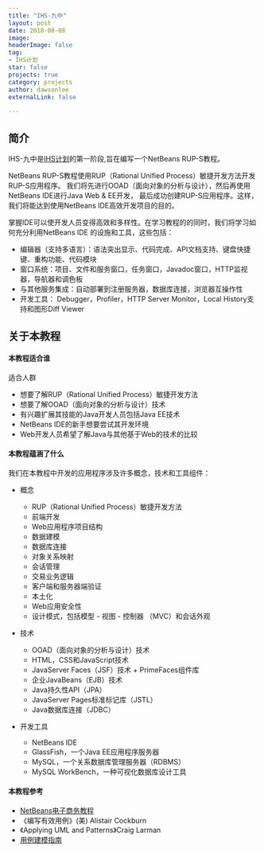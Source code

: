 ```yaml
---
title: "IHS-九中"
layout: post
date: 2018-08-08
image: 
headerImage: false
tag:
- IHS计划
star: false
projects: true
category: projects
author: dawsonlee
externalLink: false

---
```


  [1]: /IHS计划/

## 简介

IHS-九中是[IHS计划][1]的第一阶段,旨在编写一个NetBeans RUP-S教程。

NetBeans RUP-S教程使用RUP（Rational Unified Process）敏捷开发方法开发RUP-S应用程序。
我们将先进行OOAD（面向对象的分析与设计），然后再使用NetBeans IDE进行Java Web & EE开发，
最后成功创建RUP-S应用程序。这样，我们将能达到使用NetBeans IDE高效开发项目的目的。

掌握IDE可以使开发人员变得高效和多样性。在学习教程的的同时，我们将学习如何充分利用NetBeans IDE
的设施和工具，这些包括：
    
*  编辑器（支持多语言）：语法突出显示、代码完成、API文档支持、键盘快捷键、重构功能、代码模块
*  窗口系统：项目、文件和服务窗口，任务窗口，Javadoc窗口，HTTP监视器，导航器和调色板
*  与其他服务集成：自动部署到注册服务器，数据库连接，浏览器互操作性
*  开发工具： Debugger，Profiler，HTTP Server Monitor，Local History支持和图形Diff Viewer

##  关于本教程

####  本教程适合谁

适合人群

*  想要了解RUP（Rational Unified Process）敏捷开发方法
*  想要了解OOAD（面向对象的分析与设计）技术
*  有兴趣扩展其技能的Java开发人员包括Java EE技术
*  NetBeans IDE的新手想要尝试其开发环境
*  Web开发人员希望了解Java与其他基于Web的技术的比较

#### 本教程蕴涵了什么

我们在本教程中开发的应用程序涉及许多概念，技术和工具组件：

*  概念
    *  RUP（Rational Unified Process）敏捷开发方法
    *  前端开发
    *  Web应用程序项目结构
    *  数据建模
    *  数据库连接
    *  对象关系映射
    *  会话管理
    *  交易业务逻辑
    *  客户端和服务器端验证
    *  本土化
    *  Web应用安全性
    *  设计模式，包括模型 - 视图 - 控制器 （MVC）和会话外观

*  技术
    *  OOAD（面向对象的分析与设计）技术
    *  HTML，CSS和JavaScript技术
    *  JavaServer Faces（JSF）技术 + PrimeFaces组件库
    *  企业JavaBeans（EJB）技术
    *  Java持久性API（JPA）
    *  JavaServer Pages标准标记库（JSTL）
    *  Java数据库连接（JDBC）

*  开发工具
    *  NetBeans IDE
    *  GlassFish，一个Java EE应用程序服务器
    *  MySQL，一个关系数据库管理服务器（RDBMS）
    *  MySQL WorkBench，一种可视化数据库设计工具

#### 本教程参考

*  [NetBeans电子商务教程](https://netbeans.org/kb/docs/javaee/ecommerce/intro.html ) 
*  《编写有效用例》(美) Alistair Cockburn 
*  《Applying UML and Patterns》Craig Larman
*  [用例建模指南](https://www.ibm.com/developerworks/cn/rational/r-usecase-atm/ ) 


